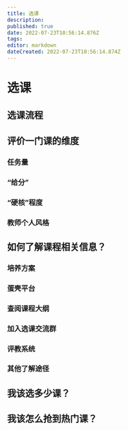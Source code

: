 ```yaml
---
title: 选课
description: 
published: true
date: 2022-07-23T10:56:14.876Z
tags: 
editor: markdown
dateCreated: 2022-07-23T10:56:14.874Z
---
```


# 选课
## 选课流程

## 评价一门课的维度
### 任务量

### “给分”

### “硬核”程度

### 教师个人风格

## 如何了解课程相关信息？
### 培养方案

### 蛋壳平台

### 查阅课程大纲

### 加入选课交流群

### 评教系统

### 其他了解途径

## 我该选多少课？

## 我该怎么抢到热门课？

